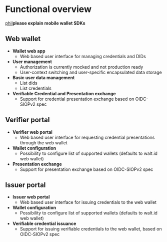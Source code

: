 # Functional overview

[phil](https://app.gitbook.com/u/Xy5PETDzUVT9yjUrLtjs53z9wvW2 "mention")**please explain mobile wallet SDKs**

## Web wallet

* **Wallet web app**
  * Web based user interface for managing credentials and DIDs
* **User management**
  * Authorization is currently mocked and not production ready
  * User-context switching and user-specific encapsulated data storage
* **Basic user data management**
  * List dids
  * List credentials
* **Verifiable Credential and Presentation exchange**
  * Support for credential presentation exchange based on OIDC-SIOPv2 spec

## Verifier portal

* **Verifier web portal**
  * Web based user interface for requesting credential presentations through the web wallet
* **Wallet configuration**
  * Possibility to configure list of supported wallets (defaults to walt.id web wallet)
* **Presentation exchange**
  * Support for presentation exchange based on OIDC-SIOPv2 spec

## Issuer portal

* **Issuer web portal**
  * Web based user interface for issuing credentials to the web wallet
* **Wallet configuration**
  * Possibility to configure list of supported wallets (defaults to walt.id web wallet)
* **Verifiable credential issuance**
  * Support for issuing verifiable credentials to the web wallet, based on OIDC-SIOPv2 spec
